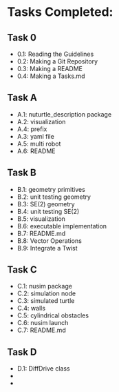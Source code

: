 # Tasks Completed:
## Task 0
* 0.1: Reading the Guidelines
* 0.2: Making a Git Repository
* 0.3: Making a README
* 0.4: Making a Tasks.md

## Task A
* A.1: nuturtle_description package
* A.2: visualization
* A.4: prefix
* A.3: yaml file
* A.5: multi robot
* A.6: README

## Task B
* B.1: geometry primitives
* B.2: unit testing geometry
* B.3: SE(2) geometry
* B.4: unit testing SE(2)
* B.5: visualization
* B.6: executable implementation
* B.7: README.md
* B.8: Vector Operations
* B.9: Integrate a Twist

## Task C
* C.1: nusim package
* C.2: simulation node
* C.3: simulated turtle
* C.4: walls
* C.5: cylindrical obstacles
* C.6: nusim launch
* C.7: README.md

## Task D
* D.1: DiffDrive class
* 
* 


